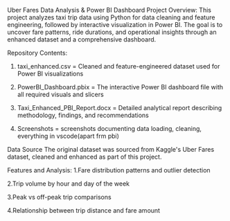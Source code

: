 Uber Fares Data Analysis & Power BI Dashboard
Project Overview:
This project analyzes taxi trip data using Python for data cleaning and feature engineering, followed by interactive visualization in Power BI. The goal is to uncover fare patterns, ride durations, and operational insights through an enhanced dataset and a comprehensive dashboard.

Repository Contents:
1. taxi_enhanced.csv = Cleaned and feature-engineered dataset used for Power BI visualizations

2. PowerBI_Dashboard.pbix = The interactive Power BI dashboard file with all required visuals and slicers

3. Taxi_Enhanced_PBI_Report.docx = Detailed analytical report describing methodology, findings, and recommendations

4. Screenshots = screenshots documenting data loading, cleaning, everything in vscode(apart frm pbi)

Data Source
The original dataset was sourced from Kaggle's Uber Fares dataset, cleaned and enhanced as part of this project.

Features and Analysis:
1.Fare distribution patterns and outlier detection

2.Trip volume by hour and day of the week

3.Peak vs off-peak trip comparisons

4.Relationship between trip distance and fare amount

